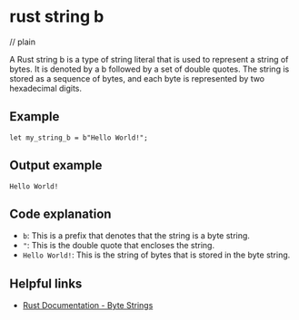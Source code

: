 # rust string b
// plain

A Rust string b is a type of string literal that is used to represent a string of bytes. It is denoted by a b followed by a set of double quotes. The string is stored as a sequence of bytes, and each byte is represented by two hexadecimal digits.

## Example

```
let my_string_b = b"Hello World!";
```

## Output example

```
Hello World!
```

## Code explanation


- `b`: This is a prefix that denotes that the string is a byte string.
- `"`: This is the double quote that encloses the string.
- `Hello World!`: This is the string of bytes that is stored in the byte string.

## Helpful links

- [Rust Documentation - Byte Strings](https://doc.rust-lang.org/std/primitive.str.html#byte-strings)